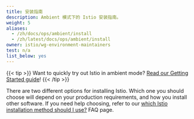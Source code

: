```yaml
---
title: 安装指南
description: Ambient 模式下的 Istio 安装指南。
weight: 5
aliases:
  - /zh/docs/ops/ambient/install
  - /zh/latest/docs/ops/ambient/install
owner: istio/wg-environment-maintainers
test: n/a
list_below: yes
---
```


{{< tip >}}
Want to quickly try out Istio in ambient mode? [Read our Getting Started guide](/docs/ambient/getting-started/)!
{{< /tip >}}

There are two different options for installing Istio. Which one you should choose will depend on your production requirements, and how you install other software. If you need help choosing, refer to our
[which Istio installation method should I use?](/about/faq/#install-method-selection) FAQ page.
